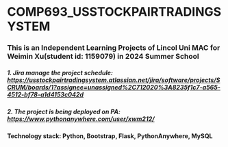 # COMP693_USSTOCKPAIRTRADINGSYSTEM
### This is an Independent Learning Projects of Lincol Uni MAC for Weimin Xu(student id: 1159079) in 2024 Summer School</br>
##### 1. Jira manage the project schedule: https://usstockpairtradingsystem.atlassian.net/jira/software/projects/SCRUM/boards/1?assignee=unassigned%2C712020%3A8235f1c7-a565-4512-bf78-a1d4153c042d</br>
##### 2. The project is being deployed on PA: https://www.pythonanywhere.com/user/xwm212/

#### Technology stack: Python, Bootstrap, Flask, PythonAnywhere, MySQL
